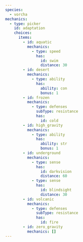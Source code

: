 ```yaml
---
species:
  - vorcha
mechanics:
  - type: picker
    id: adaptation
    choices:
      items:
        - id: aquatic
          mechanics:
            - type: speed
              has:
                id: swim
                distance: 30
        - id: desert
          mechanics:
            - type: ability
              has:
                ability: con
                bonus: 1
        - id: frozen
          mechanics:
            - type: defenses
              subType: resistance
              has:
                id: cold
        - id: high_gravity
          mechanics:
            - type: ability
              has:
                ability: str
                bonus: 1
        - id: underground
          mechanics:
            - type: sense
              has:
                id: darkvision
                distance: 60
            - type: sense
              has:
                id: blindsight
                distance: 30
        - id: volcanic
          mechanics:
            - type: defenses
              subType: resistance
              has:
                id: fire
        - id: zero_gravity
          mechanics: []
---
```


